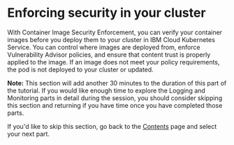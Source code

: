 # Enforcing security in your cluster

With Container Image Security Enforcement, you can verify your container images before you deploy them to your cluster in IBM Cloud Kubernetes Service. You can control where images are deployed from, enforce Vulnerability Advisor policies, and ensure that content trust is properly applied to the image. If an image does not meet your policy requirements, the pod is not deployed to your cluster or updated.

**Note:** This section will add another 30 minutes to the duration of this part of the tutorial. If you would like enough time to explore the Logging and Monitoring parts in detail during the session, you should consider skipping this section and returning if you have time once you have completed those parts.

If you'd like to skip this section, go back to the [Contents](../parts.md) page and select your next part.
